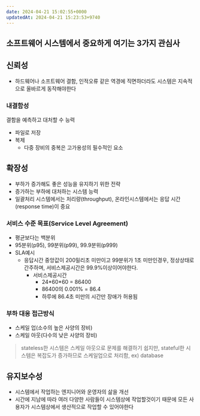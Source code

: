 ```yaml
---
date: 2024-04-21 15:02:55+0000
updatedAt: 2024-04-21 15:23:53+9740
---
```

## 소프트웨어 시스템에서 중요하게 여기는 3가지 관심사
## 신뢰성
- 하드웨어나 소프트웨어 결함, 인적오류 같은 역경에 직면하더라도 시스템은 지속적으로 올바르게 동작해야한다
### 내결함성
결함을 예측하고 대처할 수 능력
- 파일로 저장
- 복제
	- 다중 장비의 중복은 고가용성의 필수적인 요소
## 확장성
- 부하가 증가해도 좋은 성능을 유지하기 위한 전략
- 증가하는 부하에 대처하는 시스템 능력
- 일괄처리 시스템에서는 처리량(throughput), 온라인시스템에서는 응답 시간(response time)이 중요
### 서비스 수준 목표(Service Level Agreement)
- 평균보다는 백분위
- 95분위(p95), 99분위(p99), 99.9분위(p999)
- SLA예시
	- 응답시간 중앙값이 200밀리초 미만이고 99분위가 1초 미만인경우, 정상상태로 간주하며, 서비스제공시간은 99.9%이상이어야한다.
		- 서비스제공시간
			- 24\*60\*60 = 86400
			- 86400의 0.001% = 86.4
			- 하루에 86.4초 미만의 시간만 장애가 허용됨

### 부하 대응 접근방식
- 스케일 업(소수의 높은 사양의 장비)
- 스케일 아웃(다수의 낮은 사양의 장비)
> stateless한 시스템은 스케일 아웃으로 문제를 해결하기 쉽지만, stateful한 시스템은 복잡도가 증가하므로 스케일업으로 처리함, ex) database
## 유지보수성
- 시스템에서 작업하는 엔지니어와 운영자의 삶을 개선
- 시간에 지남에 따라 여러 다양한 사람들이 시스템상에 작업할것이기 때문에 모든 사용자가 시스템상에서 생산적으로 작업할 수 있어야한다